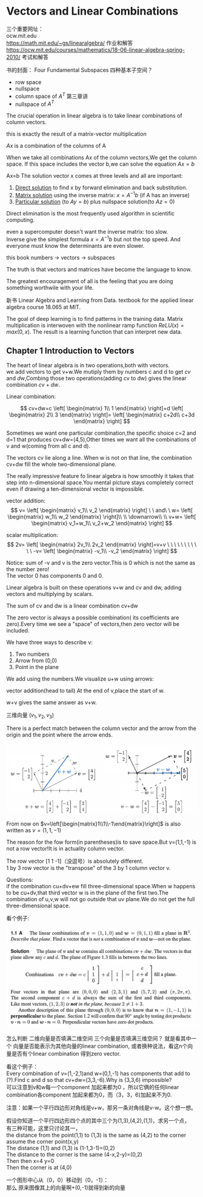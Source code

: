 # Vectors and Linear Combinations

三个重要网址：  
ocw.mit.edu  
https://math.mit.edu/~gs/linearalgebra/  作业和解答  
https://ocw.mit.edu/courses/mathematics/18-06-linear-algebra-spring-2010/  考试和解答  

书的封面：
Four Fundamental Subspaces   四种基本子空间？  
* row space
* nullspace
* column space of $A^T$ 第三章讲  
* nullspace of $A^T$  

The crucial operation in linear algebra is to take linear combinations of column vectors.  

this is exactly the result of a matrix-vector multiplication  

$Ax$ is a combination of the columns of A  

When we take all combinations Ax of the column vectors,We get the column space. If this space includes the vector b,we can solve the equation $Ax=b$  

Ax=b The solution vector x comes at three levels and all are important:
1. <ins>Direct solution</ins> to find x by forward elimination and back substitution.  
2. <ins>Matrix solution</ins> using the inverse matrix: $x=A^{-1}b$ (if A has an inverse)  
3. <ins>Particular solution</ins> (to $Ay=b$) plus nullspace solution(to $Az=0$)  

Direct elimination is the most frequently used algorithm in scientific computing.  

even a supercomputer doesn't want the inverse matrix: too slow.  
Inverse give the simplest formula $x=A^{-1}b$ but not the top speed. And everyone must know the determinants are even slower.  

this book numbers $\rightarrow$ vectors $\rightarrow$ subspaces  

The truth is that vectors and matrices have become the language to know.  

The greatest encouragement of all is the feeling that you are doing something worthwile with your life.  

新书 Linear Algebra and Learning from Data.  textbook for the applied linear algebra course 18.065 at MIT.  

The goal of deep learning is to find patterns in the training data. Matrix multiplication is interwoven with the nonlinear ramp function $ReLU(x)=max(0,x)$. The result is a learning function that can interpret new data.  

## Chapter 1 Introduction to Vectors  

The heart of linear algebra is in two operations,both with vectors.  
we add vectors to get v+w.We mutiply them by numbers c and d to get $cv$ and $dw$,Combing those two operations(adding cv to dw) gives the linear combination $cv+dw$.  

Linear combination:  


$$
cv+dw=c
\left[
\begin{matrix}
1\\
1
\end{matrix}
\right]+d
\left[
\begin{matrix}
2\\
3
\end{matrix}
\right]=
\left[
\begin{matrix}
c+2d\\
c+3d
\end{matrix}
\right]
$$

Sometimes we want one particular combination,the specific shoice c=2 and d=1 that produces cv+dw=(4,5),Other times we want all the combinations of v and w(coming from all c and d).  

The vectors cv lie along a line. When w is not on that line, the combination cv+dw fill the whole two-dimensional plane.  

The really impressive feature fo linear algebra is how smoothly it takes that step into n-dimensional space.You mental picture stays completely correct even if drawing a ten-dimensional vector is impossible.  

vector addition:
$$
v=
\left[
\begin{matrix}
v_1\\
v_2
\end{matrix}
\right] \ \ and\ \ w=
\left[
\begin{matrix}
w_1\\
w_2
\end{matrix}
\right]\\
\\
\downarrow\\
\\
v+w=
\left[
\begin{matrix}
v_1+w_1\\
v_2+w_2
\end{matrix}
\right]
$$

scalar multiplication:  
$$
2v=
\left[
\begin{matrix}
2v_1\\
2v_2
\end{matrix}
\right]=v+v
\ \ \ \ \ \ \ \ \ \ \ -v=
\left[
\begin{matrix}
-v_1\\
-v_2
\end{matrix}
\right]
$$

Notice: sum of -v and v is the zero vector.This is 0 which is not the same as the number zero!  
The vector 0 has components 0 and 0.  

Linear algebra is built on these operations v+w and cv and dw, adding vectors and multiplying by scalars.  

The sum of cv and dw is a linear combination cv+dw  

The zero vector is always a possible combination( its coefficients are zero).Every time we see a "space" of vectors,then zero vector will be included.  

We have three ways to describe v:
1. Two numbers  
2. Arrow from (0,0)  
3. Point in the plane  

We add using the numbers.We visualize u+w using arrows:  

vector addition(head to tail)  At the end of v,place the start of w.  

w+v gives the same answer as v+w.  

三维向量 $(v_1,v_2,v_3)$  

There is a perfect match between the column vector and the arrow from the origin and the point where the arrow ends.  

![Screen Shot 2022-01-04 at 3.04.52 PM](https://raw.githubusercontent.com/lunnche/picgo-image/main/Screen%20Shot%202022-01-04%20at%203.04.52%20PM.png)


From now on $v=\left[\begin{matrix}1\\1\\-1\end{matrix}\right]$ is also written as $v=(1,1,-1)$

The reason for the fow form(in parentheses)is to save space.But v=(1,1,-1) is not a row vector!It is in actuality column vector.  

The row vector [1 1 -1]（没逗号）is absolutely different.  
1 by 3 row vector is the "transpose" of the 3 by 1 column vector v.  

Questions:  
if the combination cu+dv+ew fill three-dimensional space.When w happens to be cu+dv,that third vector w is
in the plane of the first two.The combination of u,v,w will not go outside that uv plane.We do not get the full three-dimensional space.  

看个例子:  

![Screen Shot 2022-01-04 at 3.24.41 PM](https://raw.githubusercontent.com/lunnche/picgo-image/main/Screen%20Shot%202022-01-04%20at%203.24.41%20PM.png)


怎么判断 二维向量是否填满二维空间  三个向量是否填满三维空间？
就是看其中一个 向量是否能表示为其他向量的linear combination,
或者换种说法，看这n个向量是否有个linear combination 得到zero vector.

看这个例子：  
Every combination of v=(1,-2,1)and w=(0,1,-1) has components that add to (?).Find c and d so that cv+dw=(3,3,-6).Why is (3,3,6) impossible?  
可以注意到v和w每一个component 加起来都为0 ，所以它俩的任何linear combination各component 加起来都为0，而（3，3，6)加起来不为0.  

注意：如果一个平行四边形对角线是v+w，那另一条对角线是v-w。这个想一想。  

假设你知道一个平行四边形四个点的其中三个为(1,3),(4,2),(1,1)，求另一个点，  
有三种可能，这里只讨论其一，  
the distance from the point(1,1) to (1,3) is the same as (4,2) to the corner assume the corner point(x,y)  
The distance (1,1) and (1,3) is (1-1,3-1)=(0,2)  
The distance to the corner is the same (4-x,2-y)=(0,2)  
Then then x=4 y=0  
Then the corner is at (4,0)  

一个图形中心从（0，0）移动到（0，-1）：  
那么 原来图像其上的向量啊+(0,-1)就得到新的向量

